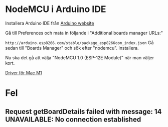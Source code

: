 # NodeMCU i Arduino IDE
Installera Arduino IDE från [Arduino website](https://www.arduino.cc/en/software)

Gå till Preferences och mata in följande i "Additional boards manager URLs:"

`http://arduino.esp8266.com/stable/package_esp8266com_index.json`
Gå sedan till "Boards Manager" och sök efter "nodemcu". Installera.

Nu ska det gå att välja "NodeMCU 1.0 (ESP-12E Module)" när man väljer kort.

[Driver för Mac M1](https://www.silabs.com/Support%20Documents/Software/Mac_OSX_VCP_Driver.zip)

# Fel

## Request getBoardDetails failed with message: 14 UNAVAILABLE: No connection established
